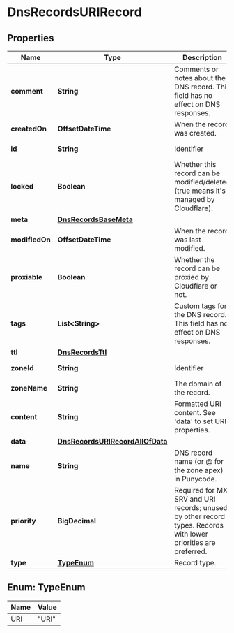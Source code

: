 

# DnsRecordsURIRecord


## Properties

| Name | Type | Description | Notes |
|------------ | ------------- | ------------- | -------------|
|**comment** | **String** | Comments or notes about the DNS record. This field has no effect on DNS responses. |  [optional] |
|**createdOn** | **OffsetDateTime** | When the record was created. |  [optional] [readonly] |
|**id** | **String** | Identifier |  [optional] [readonly] |
|**locked** | **Boolean** | Whether this record can be modified/deleted (true means it&#39;s managed by Cloudflare). |  [optional] [readonly] |
|**meta** | [**DnsRecordsBaseMeta**](DnsRecordsBaseMeta.md) |  |  [optional] |
|**modifiedOn** | **OffsetDateTime** | When the record was last modified. |  [optional] [readonly] |
|**proxiable** | **Boolean** | Whether the record can be proxied by Cloudflare or not. |  [optional] [readonly] |
|**tags** | **List&lt;String&gt;** | Custom tags for the DNS record. This field has no effect on DNS responses. |  [optional] |
|**ttl** | [**DnsRecordsTtl**](DnsRecordsTtl.md) |  |  [optional] |
|**zoneId** | **String** | Identifier |  [optional] [readonly] |
|**zoneName** | **String** | The domain of the record. |  [optional] [readonly] |
|**content** | **String** | Formatted URI content. See &#39;data&#39; to set URI properties. |  [optional] [readonly] |
|**data** | [**DnsRecordsURIRecordAllOfData**](DnsRecordsURIRecordAllOfData.md) |  |  |
|**name** | **String** | DNS record name (or @ for the zone apex) in Punycode. |  |
|**priority** | **BigDecimal** | Required for MX, SRV and URI records; unused by other record types. Records with lower priorities are preferred. |  |
|**type** | [**TypeEnum**](#TypeEnum) | Record type. |  |



## Enum: TypeEnum

| Name | Value |
|---- | -----|
| URI | &quot;URI&quot; |



